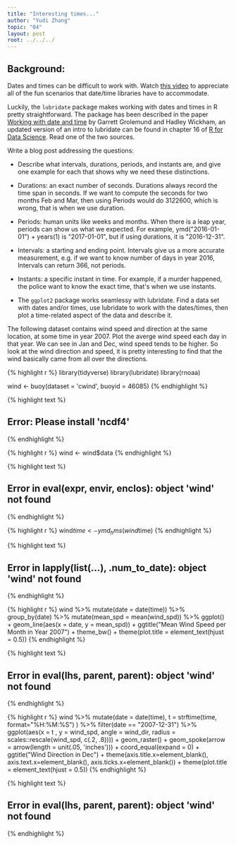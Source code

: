```yaml
---
title: "Interesting times..."
author: "Yudi Zhang"
topic: "04"
layout: post
root: ../../../
---
```



## Background:

Dates and times can be difficult to work with. Watch [this video](https://www.youtube.com/watch?v=-5wpm-gesOY) to appreciate all of the fun scenarios that date/time libraries have to accommodate. 

Luckily, the `lubridate` package makes working with dates and times in R pretty straightforward. The package has been described in the paper [Working with date and time](http://www.jstatsoft.org/v40/i03/) by Garrett Grolemund and Hadley Wickham, an updated version of an intro to lubridate can be found in chapter 16 of [R for Data Science](https://r4ds.had.co.nz/dates-and-times.html). Read one of the two sources.

Write a blog post addressing the questions:


- Describe what intervals, durations, periods, and instants are, and give one example for each that shows why we need these distinctions.

- Durations: an exact number of seconds. Durations always record the time span in seconds. If we want to compute the seconds for two months Feb and Mar, then using Periods would do 31*2*2600, which is wrong, that is when we use duration.
- Periods: human units like weeks and months. When there is a leap year, periods can show us what we expected. For example, ymd("2016-01-01") + years(1) is "2017-01-01", but if using durations, it is "2016-12-31".
- Intervals: a starting and ending point. Intervals give us a more accurate measurement, e.g. if we want to know number of days in year 2016, Intervals can return 366, not periods.
- Instants: a specific instant in time. For example, if a murder happened, the police want to know the exact time, that's when we use instants.

- The `ggplot2` package works seamlessy with lubridate. Find a data set with dates and/or times, use lubridate to work with the dates/times, then plot a time-related aspect of the data and describe it.  

The following dataset contains wind speed and direction at the same location, at some time in year 2007. Plot the averge wind speed each day in that year. We can see in Jan and Dec, wind speed tends to be higher. So look at the wind direction and speed, it is pretty interesting to find that the wind basically came from all over the directions.


{% highlight r %}
library(tidyverse)
library(lubridate)
library(rnoaa)

wind <- buoy(dataset = 'cwind', buoyid = 46085)
{% endhighlight %}



{% highlight text %}
## Error: Please install 'ncdf4'
{% endhighlight %}



{% highlight r %}
wind <- wind$data
{% endhighlight %}



{% highlight text %}
## Error in eval(expr, envir, enclos): object 'wind' not found
{% endhighlight %}



{% highlight r %}
wind$time <- ymd_hms(wind$time)
{% endhighlight %}



{% highlight text %}
## Error in lapply(list(...), .num_to_date): object 'wind' not found
{% endhighlight %}



{% highlight r %}
wind %>% 
  mutate(date = date(time)) %>% 
  group_by(date) %>% 
  mutate(mean_spd = mean(wind_spd)) %>% 
  ggplot() +
  geom_line(aes(x = date, y = mean_spd)) + 
  ggtitle("Mean Wind Speed per Month in Year 2007") +
  theme_bw() +
  theme(plot.title = element_text(hjust = 0.5))
{% endhighlight %}



{% highlight text %}
## Error in eval(lhs, parent, parent): object 'wind' not found
{% endhighlight %}



{% highlight r %}
wind %>% 
  mutate(date = date(time), t = strftime(time, format="%H:%M:%S") ) %>% 
  filter(date == "2007-12-31") %>% 
  ggplot(aes(x = t , y = wind_spd, angle = wind_dir, 
             radius = scales::rescale(wind_spd, c(.2, .8)))) +
  geom_raster() +
  geom_spoke(arrow = arrow(length = unit(.05, 'inches'))) + 
  coord_equal(expand = 0) + 
  ggtitle("Wind Direction in Dec") +
  theme(axis.title.x=element_blank(),
        axis.text.x=element_blank(),
        axis.ticks.x=element_blank()) +
  theme(plot.title = element_text(hjust = 0.5))
{% endhighlight %}



{% highlight text %}
## Error in eval(lhs, parent, parent): object 'wind' not found
{% endhighlight %}
